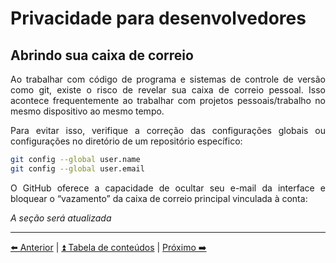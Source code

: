 <h1>Privacidade para desenvolvedores</h1>

<h2>Abrindo sua caixa de correio</h2>

<p align="justify">Ao trabalhar com código de programa e sistemas de controle de versão como git, existe o risco de revelar sua caixa de correio pessoal. Isso acontece frequentemente ao trabalhar com projetos pessoais/trabalho no mesmo dispositivo ao mesmo tempo.</p>

<p align="justify">Para evitar isso, verifique a correção das configurações globais ou configurações no diretório de um repositório específico:</p>

```bash
git config --global user.name
git config --global user.email
```
<p align="justify">O GitHub oferece a capacidade de ocultar seu e-mail da interface e bloquear o “vazamento” da caixa de correio principal vinculada à conta:</p>

<p><em>A seção será atualizada</em></p>

<hr>

[⬅️ Anterior](19-instagram.md) | [⏫ Tabela de conteúdos](../README.md) | [Próximo ➡️](./21-vinculacao-numero-telefone.md)